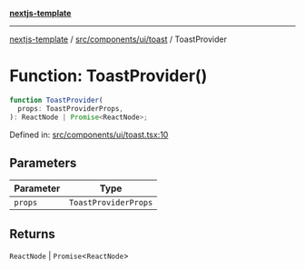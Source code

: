 [**nextjs-template**](README.md)

---

[nextjs-template](README.md) / [src/components/ui/toast](src.components.ui.toast.md) / ToastProvider

# Function: ToastProvider()

```ts
function ToastProvider(
  props: ToastProviderProps,
): ReactNode | Promise<ReactNode>;
```

Defined in: [src/components/ui/toast.tsx:10](https://github.com/Its-Satyajit/nextjs-template/blob/c8d81b09293d759cbf04e9bc7e542cc7d90740e6/src/components/ui/toast.tsx#L10)

## Parameters

| Parameter | Type                 |
| --------- | -------------------- |
| `props`   | `ToastProviderProps` |

## Returns

`ReactNode` \| `Promise`\<`ReactNode`\>
